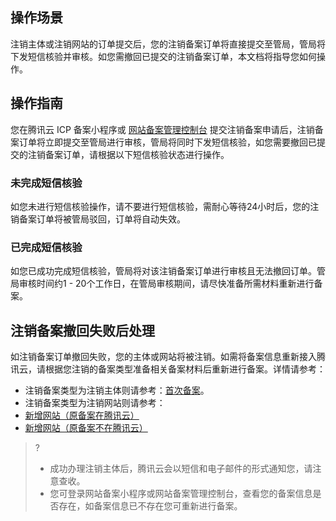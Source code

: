 
## 操作场景
注销主体或注销网站的订单提交后，您的注销备案订单将直接提交至管局，管局将下发短信核验并审核。如您需撤回已提交的注销备案订单，本文档将指导您如何操作。

## 操作指南
您在腾讯云 ICP 备案小程序或 [网站备案管理控制台](https://console.cloud.tencent.com/beian) 提交注销备案申请后，注销备案订单将立即提交至管局进行审核，管局将同时下发短信核验，如您需要撤回已提交的注销备案订单，请根据以下短信核验状态进行操作。

### 未完成短信核验
如您未进行短信核验操作，请不要进行短信核验，需耐心等待24小时后，您的注销备案订单将被管局驳回，订单将自动失效。

### 已完成短信核验
如您已成功完成短信核验，管局将对该注销备案订单进行审核且无法撤回订单。管局审核时间约1 - 20个工作日，在管局审核期间，请尽快准备所需材料重新进行备案。

## 注销备案撤回失败后处理
如注销备案订单撤回失败，您的主体或网站将被注销。如需将备案信息重新接入腾讯云，请根据您注销的备案类型准备相关备案材料后重新进行备案。详情请参考：
- 注销备案类型为注销主体则请参考：[首次备案](https://cloud.tencent.com/document/product/243/37402)。
- 注销备案类型为注销网站则请参考：
 - [新增网站（原备案在腾讯云）](https://cloud.tencent.com/document/product/243/37404)
 - [新增网站（原备案不在腾讯云）](https://cloud.tencent.com/document/product/243/37405)

>?
>- 成功办理注销主体后，腾讯云会以短信和电子邮件的形式通知您，请注意查收。
>- 您可登录网站备案小程序或网站备案管理控制台，查看您的备案信息是否存在，如备案信息已不存在您可重新进行备案。


